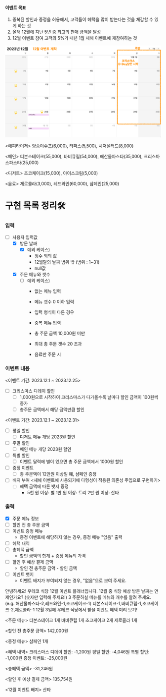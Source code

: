 #### 이벤트 목표

1. 중복된 할인과 증정을 허용해서, 고객들이 혜택을 많이 받는다는 것을 체감할 수 있게 하는 것
2. 올해 12월에 지난 5년 중 최고의 판매 금액을 달성
3. 12월 이벤트 참여 고객의 5%가 내년 1월 새해 이벤트에 재참여하는 것

![](image.png)

<애피타이저>
양송이수프(6,000), 타파스(5,500), 시저샐러드(8,000)

<메인>
티본스테이크(55,000), 바비큐립(54,000), 해산물파스타(35,000), 크리스마스파스타(25,000)

<디저트>
초코케이크(15,000), 아이스크림(5,000)

<음료>
제로콜라(3,000), 레드와인(60,000), 샴페인(25,000)

# 구현 목록 정리🛠

### 입력

-[ ] 사용자 입력값
    - [x] 방문 날짜
        - [x] 예외 케이스)
            - 정수 외의 값
            - 12월달의 날짜 범위 밖 (범위 : 1~31)
            - null값
    - [x] 주문 메뉴와 갯수
        - [ ] 예외 케이스)
            - 없는 메뉴 입력
            - 메뉴 갯수 0 이하 입력
            - 입력 형식이 다른 경우
            - 중복 메뉴 입력
            - 총 주문 금액 10,000원 미만
            - 최대 총 주문 갯수 20 초과
          
            - 음료만 주문 시

### 이벤트 내용

<이벤트 기간: 2023.12.1 ~ 2023.12.25>

- [ ] 크리스마스 디데이 할인
    - [ ] 1,000원으로 시작하여 크리스마스가 다가올수록 날마다 할인 금액이 100원씩 증가
    - [ ] 총주문 금액에서 해당 금액만큼 할인

<이벤트 기간: 2023.12.1 ~ 2023.12.31>

- [ ] 평일 할인
    - [ ] 디저트 메뉴 개당 2023원 할인
- [ ] 주말 할인
    - [ ] 메인 메뉴 개당 2023원 할인
- [ ] 특별 할인
    - [ ] 이벤트 달력에 별이 있으면 총 주문 금액에서 1000원 할인
- [ ] 증정 이벤트
    - [ ] 총 주문액이 12만원 이상일 떄, 샴페인 증정

- [ ] 배지 부여 <새해 이벤트에 사용되기에 다형성이 적용된 의존성 주입으로 구현하기>
    - [ ] 혜택 금액에 따른 뱃지 증정
        - 5천 원 이상: 별
          1만 원 이상: 트리
          2만 원 이상: 산타

### 출력

- [x] 주문 메뉴 정보
- [ ] 할인 전 총 주문 금액
- [ ] 이벤트 증정 메뉴
    - 증정 이벤트에 해당하지 않는 경우, 증정 메뉴 "없음" 출력
- [ ] 혜택 내역
- [ ] 총혜택 금액
    - 할인 금액의 합계 + 증정 메뉴의 가격
- [ ] 할인 후 예상 결제 금액
    - 할인 전 총주문 금액 - 할인 금액
- [ ] 이벤트 뱃지
    - 이벤트 배지가 부여되지 않는 경우, "없음"으로 보여 주세요.

안녕하세요! 우테코 식당 12월 이벤트 플래너입니다.
12월 중 식당 예상 방문 날짜는 언제인가요? (숫자만 입력해 주세요!)
3
주문하실 메뉴를 메뉴와 개수를 알려 주세요. (e.g. 해산물파스타-2,레드와인-1,초코케이크-1)
티본스테이크-1,바비큐립-1,초코케이크-2,제로콜라-1
12월 3일에 우테코 식당에서 받을 이벤트 혜택 미리 보기!

<주문 메뉴>
티본스테이크 1개
바비큐립 1개
초코케이크 2개
제로콜라 1개

<할인 전 총주문 금액>
142,000원

<증정 메뉴>
샴페인 1개

<혜택 내역>
크리스마스 디데이 할인: -1,200원
평일 할인: -4,046원
특별 할인: -1,000원
증정 이벤트: -25,000원

<총혜택 금액>
-31,246원

<할인 후 예상 결제 금액>
135,754원

<12월 이벤트 배지>
산타